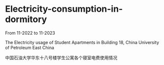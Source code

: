 # Electricity-consumption-in-dormitory

From 11-2022 to 11-2023

The Electricity usage of Student Apartments in Building 18,  China University of Petroleum East China

中国石油大学华东十八号楼学生公寓各个寝室电费使用情况
